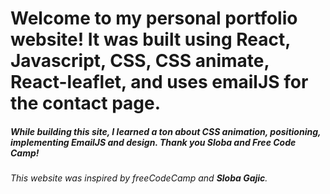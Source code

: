 # Welcome to my personal portfolio website! It was built using React, Javascript, CSS, CSS animate, React-leaflet, and uses emailJS for the contact page.


##### While building this site, I learned a ton about CSS animation, positioning, implementing EmailJS and design. Thank you Sloba and Free Code Camp!

###### This website was inspired by freeCodeCamp and **Sloba Gajic**. 